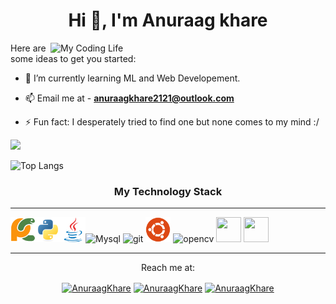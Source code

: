 <h1 align="center" >Hi 👋, I'm Anuraag khare</h1>

 <img align="right" alt="My Coding Life" src="https://media.giphy.com/media/Ah3zHH7hvsSB2/giphy.gif" width="440" >
Here are some ideas to get you started:


- 🌱 I’m currently learning ML and Web Developement.
- 📫 Email me at -  **anuraagkhare2121@outlook.com**           


- ⚡ Fun fact: I desperately tried to find one but none comes to my mind :/
        
<img src = "https://github-readme-stats.vercel.app/api?username=slyfox1999&&show_icons=true&title_color=ffffff&icon_color=bb2acf&text_color=daf7dc&bg_color=1A1B29">

![Top Langs](https://github-readme-stats.vercel.app/api/top-langs/?username=slyFox1999&show_icons=true&theme=tokyonight)
<br>
<h3 align="center">My Technology Stack</h3>
<hr>

<img src="https://raw.githubusercontent.com/devicons/devicon/master/icons/pycharm/pycharm-original.svg" alt="pycharm" width="40" height="40"/><img src="https://raw.githubusercontent.com/devicons/devicon/master/icons/python/python-original.svg" alt="python" width="40" height="40"/><img src="https://raw.githubusercontent.com/devicons/devicon/master/icons/java/java-original.svg" alt="Java" width="40" height="40"/><img src="https://www.vectorlogo.zone/logos/mysql/mysql-ar21.svg" alt="Mysql" width="60" height="50"/>  <img src="https://www.vectorlogo.zone/logos/git-scm/git-scm-icon.svg" alt="git" width="40" height="40"/>  <img src="https://raw.githubusercontent.com/devicons/devicon/master/icons/ubuntu/ubuntu-plain.svg" width="40" height="40"/> <img src="https://www.vectorlogo.zone/logos/opencv/opencv-icon.svg" alt="opencv" width="40" height="40"/> <img src="https://raw.githubusercontent.com/isocpp/logos/64ef037049f87ac74875dbe72695e59118b52186/cpp_logo.svg" width="40" height="40"/> <img src="https://www.selenium.dev/images/selenium_logo_square_green.png" width="40" height="40"/>

<hr>
<p align="center">
Reach me at: 

<p align="center">
<a href="https://twitter.com/AnuraagKhare" target="blank"><img align="center" src="https://cdn.jsdelivr.net/npm/simple-icons@3.0.1/icons/twitter.svg" alt="AnuraagKhare" height="40" width="40" /></a> <a href="https://www.linkedin.com/in/anuraag-khare-66648516b/)" target="blank"><img align="center" src="https://cdn.jsdelivr.net/npm/simple-icons@3.0.1/icons/linkedin.svg" alt="AnuraagKhare" height="40" width="40" /></a> <a href="https://www.facebook.com/anuraag.khare.73932" target="blank"><img align="center" src="https://cdn.jsdelivr.net/npm/simple-icons@3.0.1/icons/facebook.svg" alt="AnuraagKhare" height="40" width="40" /></a>





